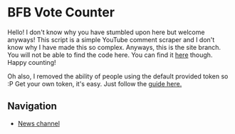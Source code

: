# BFB Vote Counter
Hello! I don't know why you have stumbled upon here but welcome anyways!
This script is a simple YouTube comment scraper and I don't know why I have made this 
so complex. Anyways, this is the site branch. You will not be able to find the code here. 
You can find it [here](https://github.com/kcomain/bfbVoteCounter) though. Happy counting!

Oh also, I removed the ability of people using the default provided token so :P 
Get your own token, it's easy. Just follow the [guide here.](https://github.com/kcomain/bfbVoteCounter/wiki/Getting-your-Google-API-token)

## Navigation
- [News channel](./news)
